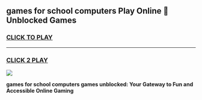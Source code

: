 
## games for school computers Play Online 👋 Unblocked Games
<h3>
<a href="https://news.freeplayer.one?title=games_for_school_computers&ref=17GH">CLICK TO PLAY</a></h3>
<hr>

<h3>
<a href="https://news.freeplayer.one?title=games_for_school_computers&ref=17GH">CLICK 2 PLAY</a>
  
</h3>

<a href="https://news.freeplayer.one?title=games_for_school_computers&ref=17GH/"><img src="https://clearcache.store/games.png"></a>


**games for school computers games unblocked: Your Gateway to Fun and Accessible Online Gaming**

